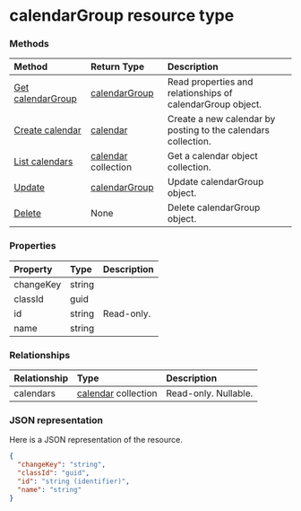 # calendarGroup resource type




### Methods

| Method		   | Return Type	|Description|
|:---------------|:--------|:----------|
|[Get calendarGroup](../api/calendargroup_get.md) | [calendarGroup](calendargroup.md) |Read properties and relationships of calendarGroup object.|
|[Create calendar](../api/calendargroup_post_calendars.md) |[calendar](calendar.md)| Create a new calendar by posting to the calendars collection.|
|[List calendars](../api/calendargroup_list_calendars.md) |[calendar](calendar.md) collection| Get a calendar object collection.|
|[Update](../api/calendargroup_update.md) | [calendarGroup](calendargroup.md)	|Update calendarGroup object. |
|[Delete](../api/calendargroup_delete.md) | None |Delete calendarGroup object. |

### Properties
| Property	   | Type	|Description|
|:---------------|:--------|:----------|
|changeKey|string||
|classId|guid||
|id|string| Read-only.|
|name|string||

### Relationships
| Relationship | Type	|Description|
|:---------------|:--------|:----------|
|calendars|[calendar](calendar.md) collection| Read-only. Nullable.|

### JSON representation

Here is a JSON representation of the resource.

<!-- {
  "blockType": "resource",
  "optionalProperties": [

  ],
  "@odata.type": "microsoft.graph.calendarGroup"
}-->

```json
{
  "changeKey": "string",
  "classId": "guid",
  "id": "string (identifier)",
  "name": "string"
}

```

<!-- uuid: 8fcb5dbc-d5aa-4681-8e31-b001d5168d79
2015-10-25 14:57:30 UTC -->
<!-- {
  "type": "#page.annotation",
  "description": "calendarGroup resource",
  "keywords": "",
  "section": "documentation",
  "tocPath": ""
}-->